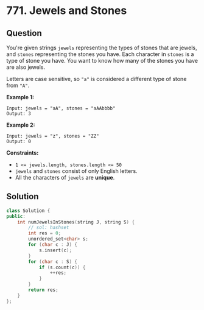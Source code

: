 # 771. Jewels and Stones

## Question

You're given strings `jewels` representing the types of stones that are jewels, and `stones` representing the stones you have. Each character in `stones` is a type of stone you have. You want to know how many of the stones you have are also jewels.

Letters are case sensitive, so `"a"` is considered a different type of stone from `"A"`.

**Example 1:**

```text
Input: jewels = "aA", stones = "aAAbbbb"
Output: 3
```

**Example 2:**

```text
Input: jewels = "z", stones = "ZZ"
Output: 0
```

**Constraints:**

* `1 <= jewels.length, stones.length <= 50`
* `jewels` and `stones` consist of only English letters.
* All the characters of `jewels` are **unique**.

## Solution

```cpp
class Solution {
public:
    int numJewelsInStones(string J, string S) {
        // sol: hashset
        int res = 0;
        unordered_set<char> s;
        for (char c : J) {
            s.insert(c);
        }
        for (char c : S) {
            if (s.count(c)) {
                ++res;
            }
        }
        return res;
    }
};
```

